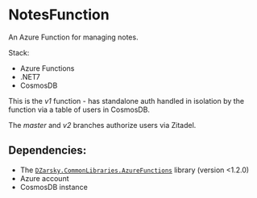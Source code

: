 # NotesFunction

An Azure Function for managing notes.

Stack:
- Azure Functions
- .NET7
- CosmosDB

This is the *v1* function - has standalone auth handled in isolation by the function via a table of users in CosmosDB.

The *master* and *v2* branches authorize users via Zitadel.

## Dependencies:

- The [`DZarsky.CommonLibraries.AzureFunctions`](https://nuget.dzarsky.eu/packages/dzarsky.commonlibraries.azurefunctions/1.1.1) library (version <1.2.0)
- Azure account
- CosmosDB instance
